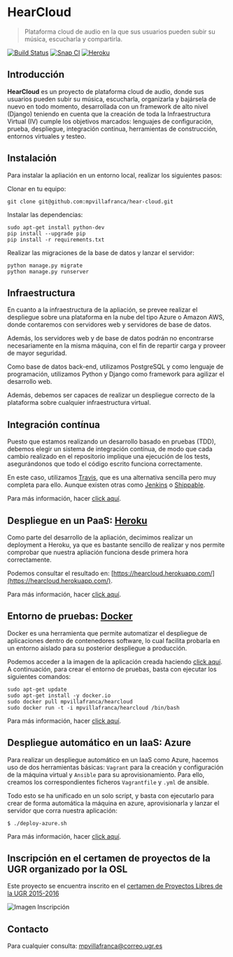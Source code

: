 # HearCloud

> Plataforma cloud de audio en la que sus usuarios pueden subir su música, escucharla y compartirla.

[![Build Status](https://travis-ci.org/mpvillafranca/hear-cloud.svg?branch=master)](https://travis-ci.org/mpvillafranca/hear-cloud)
[![Snap CI](https://snap-ci.com/mpvillafranca/hear-cloud/branch/master/build_image)](https://snap-ci.com/mpvillafranca/hear-cloud/branch/master)
[![Heroku](https://www.herokucdn.com/deploy/button.png)](http://hearcloud.herokuapp.com/)

## Introducción
**HearCloud** es un proyecto de plataforma cloud de audio, donde sus usuarios pueden subir su música, escucharla, organizarla y bajársela de nuevo en todo momento, desarrollada con un framework de alto nivel (Django) teniendo en cuenta que la creación de toda la Infraestructura Virtual (IV) cumple los objetivos marcados: lenguajes de configuración, prueba, despliegue, integración continua, herramientas de construcción, entornos virtuales y testeo.

## Instalación

Para instalar la apliación en un entorno local, realizar los siguientes pasos:

Clonar en tu equipo:

    git clone git@github.com:mpvillafranca/hear-cloud.git

Instalar las dependencias:

    sudo apt-get install python-dev
    pip install --upgrade pip
    pip install -r requirements.txt

Realizar las migraciones de la base de datos y lanzar el servidor:

    python manage.py migrate
    python manage.py runserver

## Infraestructura
En cuanto a la infraestructura de la apliación, se prevee realizar el despliegue sobre una plataforma en la nube del tipo Azure o Amazon AWS, donde contaremos con servidores web y servidores de base de datos.

Además, los servidores web y de base de datos podrán no encontrarse necesariamente en la misma máquina, con el fin de repartir carga y proveer de mayor seguridad.

Como base de datos back-end, utilizamos PostgreSQL y como lenguaje de programación, utilizamos Python y Django como framework para agilizar el desarrollo web. 

Además, debemos ser capaces de realizar un despliegue correcto de la plataforma sobre cualquier infraestructura virtual.

## Integración contínua
Puesto que estamos realizando un desarrollo basado en pruebas (TDD), debemos elegir un sistema de integración contínua, de modo que cada cambio realizado en el repositorio implique una ejecución de los tests, asegurándonos que todo el código escrito funciona correctamente.

En este caso, utilizamos [Travis](https://travis-ci.org/), que es una alternativa sencilla pero muy completa para ello. Aunque existen otras como [Jenkins](https://jenkins-ci.org/) o [Shippable](https://www.shippable.com/).

Para más información, hacer [click aquí](./doc/Integracion-continua.md).

## Despliegue en un PaaS: [Heroku](https://www.heroku.com)
Como parte del desarrollo de la apliación, decimimos realizar un deployment a Heroku, ya que es bastante sencillo de realizar y nos permite comprobar que nuestra apliación funciona desde primera hora correctamente.

Podemos consultar el resultado en: [https://hearcloud.herokuapp.com/](https://hearcloud.herokuapp.com/).

Para más información, hacer [click aquí](./doc/Heroku-deployment.md).

## Entorno de pruebas: [Docker](https://www.docker.com/)

Docker es una herramienta que permite automatizar el despliegue de aplicaciones dentro de contenedores software, lo cual facilita probarla en un entorno aislado para su posterior despliegue a producción. 

Podemos acceder a la imagen de la aplicación creada haciendo [click aquí](https://hub.docker.com/r/mpvillafranca/hearcloud/). A continuación, para crear el entorno de pruebas, basta con ejecutar los siguientes comandos:

```
sudo apt-get update
sudo apt-get install -y docker.io
sudo docker pull mpvillafranca/hearcloud
sudo docker run -t -i mpvillafranca/hearcloud /bin/bash
```

Para más información, hacer [click aquí](./doc/Docker.md).

## Despliegue automático en un IaaS: Azure
Para realizar un despliegue automático en un IaaS como Azure, hacemos uso de dos herramientas básicas: `Vagrant` para la creación y configuración de la máquina virtual y `Ansible` para su aprovisionamiento. Para ello, creamos los correspondientes ficheros `Vagrantfile` y `.yml` de ansible.

Todo esto se ha unificado en un solo script, y basta con ejecutarlo para crear de forma automática la máquina en azure, aprovisionarla y lanzar el servidor que corra nuestra aplicación:

```
$ ./deploy-azure.sh
```

Para más información, hacer [click aquí](./doc/VagrantAnsible.md).


## Inscripción en el certamen de proyectos de la UGR organizado por la OSL

Este proyecto se encuentra inscrito en el [certamen de Proyectos Libres de la UGR 2015-2016](http://osl.ugr.es/bases-de-los-premios-a-proyectos-libres-de-la-ugr/)

![Imagen Inscripción](http://oi61.tinypic.com/k03vyc.jpg)

## Contacto
Para cualquier consulta: mpvillafranca@correo.ugr.es
